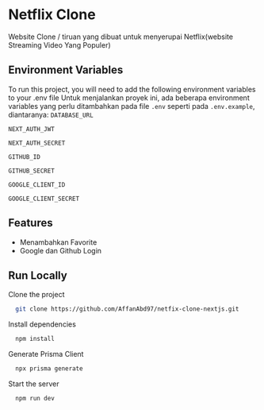 
# Netflix Clone

Website Clone / tiruan yang dibuat untuk menyerupai Netflix(website Streaming Video Yang Populer)


## Environment Variables

To run this project, you will need to add the following environment variables to your .env file
Untuk menjalankan proyek ini, ada beberapa environment variables yang perlu ditambahkan pada file `.env` seperti pada `.env.example`, diantaranya:
`DATABASE_URL`

`NEXT_AUTH_JWT`

`NEXT_AUTH_SECRET`


`GITHUB_ID`

`GITHUB_SECRET`


`GOOGLE_CLIENT_ID`

`GOOGLE_CLIENT_SECRET`


## Features

- Menambahkan Favorite 
- Google dan Github Login


## Run Locally

Clone the project

```bash
  git clone https://github.com/AffanAbd97/netfix-clone-nextjs.git
```


Install dependencies

```bash
  npm install
```
Generate Prisma Client

```bash
  npx prisma generate
```
Start the server

```bash
  npm run dev
```


